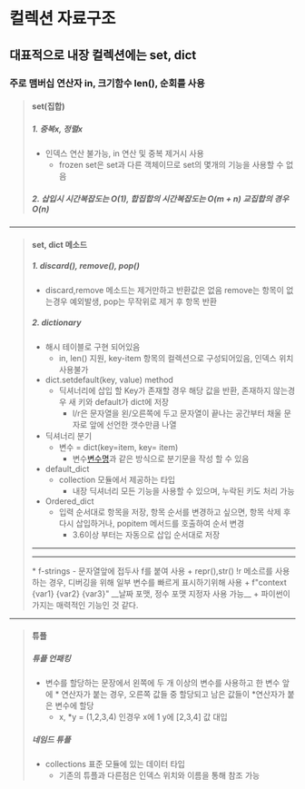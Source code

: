 # 컬렉션 자료구조
## 대표적으로 내장 컬렉션에는 set, dict
### 주로 맴버십 연산자 in, 크기함수 len(), 순회를 사용
>#### set(집합)
>##### 1. 중복x, 정렬x
> * 인덱스 연산 불가능, in 연산 및 중복 제거시 사용 
>   - frozen set은 set과 다른 객체이므로 set의 몇개의 기능을 사용할 수 없음
> ##### 2. 삽입시 시간복잡도는 O(1), 합집합의 시간복잡도는 O(m + n) 교집합의 경우 O(n)
<hr/>

>#### set, dict 메소드
>##### 1. discard(), remove(), pop()
>* discard,remove 메소드는 제거만하고 반환값은 없음 remove는 항목이 없는경우 예외발생, pop는 무작위로 제거 후 항목 반환
>##### 2. dictionary
>* 해시 테이블로 구현 되어있음 
>   - in, len() 지원, key-item 항목의 컬렉션으로 구성되어있음, 인덱스 위치 사용불가
>* dict.setdefault(key, value) method
>   - 딕셔너리에 삽입 할 Key가 존재할 경우 해당 값을 반환, 존재하지 않는경우 새 키와 default가 dict에 저장
>       + l/r은 문자열을 왼/오른쪽에 두고 문자열이 끝나는 공간부터 채울 문자로 앞에 선언한 갯수만큼 나열
>* 딕셔너리 분기
>   - 변수 = dict(key=item, key= item)
>       + 변수[변수명]()과 같은 방식으로 분기문을 작성 할 수 있음 
>* default_dict
>   - collection 모듈에서 제공하는 타입
>       + 내장 딕셔너리 모든 기능을 사용할 수 있으며, 누락된 키도 처리 가능
>* Ordered_dict
>   - 입력 순서대로 항목을 저장, 항목 순서를 변경하고 싶으면, 항목 삭제 후 다시 삽입하거나, popitem 메서드를 호출하여 순서 변경
>       + 3.6이상 부터는 자동으로 삽입 순서대로 저장
><hr/>
><hr/>
>* f-strings
>   - 문자열앞에 접두사 f를 붙여 사용
>       +   repr(),str() !r 메소르를 사용하는 경우, 디버깅을 위해 일부 변수를 빠르게 표시하기위해 사용
>           + f"context {var1} {var2} {var3}"  __날짜 포맷, 정수 포맷 지정자 사용 가능__
>               + 파이썬이 가지는 매력적인 기능인 것 같다. 

<hr/>

>#### 튜플
>##### 튜플 언패킹
>* 변수를 할당하는 문장에서 왼쪽에 두 개 이상의 변수를 사용하고 한 변수 앞에 * 연산자가 붙는 경우, 오른쪽 값들 중 할당되고 남은 값들이 *연산자가 붙은 변수에 할당
>   - x, *y = (1,2,3,4) 인경우 x에 1 y에 [2,3,4] 값 대입
>##### 네임드 튜플
>* collections 표준 모듈에 있는 데이터 타입 
>   - 기존의 튜플과 다른점은 인덱스 위치와 이름을 통해 참조 가능